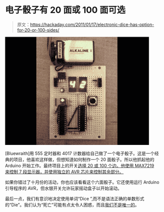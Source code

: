 # 电子骰子有 20 面或 100 面可选

> 原文：<https://hackaday.com/2011/01/17/electronic-dice-has-option-for-20-or-100-sides/>

![](img/1d65c2d81e1c956216a1e3dd0e31bb73.png "100-sided-dice")

[Bluewraith]用 555 定时器和 4017 计数器给自己做了一个电子骰子。这是一个经典的项目，他喜欢这样做，但想知道如何制作一个 20 面骰子。所以他抓起他的 Arduino 开始工作。最终项目上的开关[选择 20 或 100 个边。他使用 MAX7219 来控制 7 段显示器，并使用独立的 AVR 芯片来控制其余部分。](http://bluewraith.blogspot.com/2011/01/electronic-dice.html)

如果你错过了十月份的活动，你也应该看看这个六面骰子。它还使用运行 Arduino 引导程序的 AVR，但水银开关允许玩家摇动盒子以开始滚动。

最后一点，我们有意识地决定使用单词“Dice ”,而不是语法正确的单数形式的“Die”。我们认为“死亡”可能有点太令人困惑，而且[我们不是唯一的](http://en.wiktionary.org/wiki/dice#Usage_notes)。